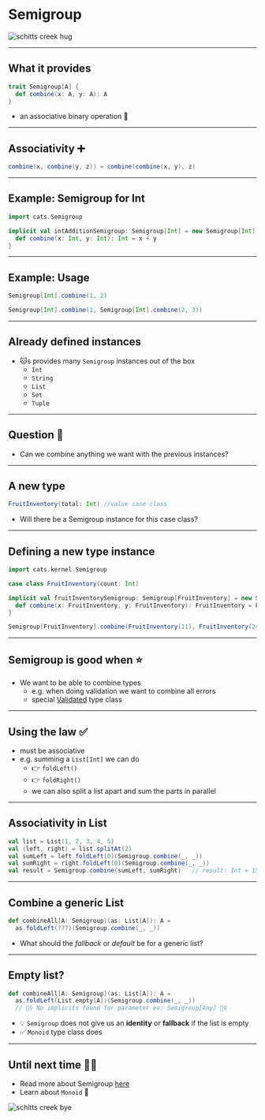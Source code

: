 # Semigroup

![schitts creek hug](https://media1.giphy.com/media/LOFWDPFOTuHJZKL3hI/giphy.gif)

---

## What it provides

```scala
trait Semigroup[A] {
  def combine(x: A, y: A): A
}
```

- an associative binary operation 🤔

---

## Associativity ➕

```scala
combine(x, combine(y, z)) = combine(combine(x, y), z)
```

---

## Example: Semigroup for Int

```scala
import cats.Semigroup

implicit val intAdditionSemigroup: Semigroup[Int] = new Semigroup[Int] {
  def combine(x: Int, y: Int): Int = x + y
}
```

---

## Example: Usage

```scala
Semigroup[Int].combine(1, 2)

Semigroup[Int].combine(1, Semigroup[Int].combine(2, 3))
```

---

## Already defined instances

- 🐱s provides many `Semigroup` instances out of the box
  - `Int`
  - `String`
  - `List`
  - `Set`
  - `Tuple`

---

## Question 🤔

- Can we combine anything we want with the previous instances?

---

## A new type

```scala
FruitInventory(total: Int) //value case class
```

- Will there be a Semigroup instance for this case class?

---

## Defining a new type instance

```scala
import cats.kernel.Semigroup

case class FruitInventory(count: Int)

implicit val fruitInventorySemigroup: Semigroup[FruitInventory] = new Semigroup[FruitInventory] {
  def combine(x: FruitInventory, y: FruitInventory): FruitInventory = FruitInventory(x.count + y.count)
}

Semigroup[FruitInventory].combine(FruitInventory(11), FruitInventory(24))
```

---

## Semigroup is good when ⭐️

- We want to be able to combine types
  - e.g. when doing validation we want to combine all errors
  - special [Validated](https://typelevel.org/cats/datatypes/validated.html) type class

---

## Using the law ✅ 

- must be associative
- e.g. summing a `List[Int]` we can do
  - 👉 `foldLeft()`
  - 👉 `foldRight()`
  - we can also split a list apart and sum the parts in parallel

---

## Associativity in List

```scala
val list = List(1, 2, 3, 4, 5)
val (left, right) = list.splitAt(2)
val sumLeft = left.foldLeft(0)(Semigroup.combine(_, _))
val sumRight = right.foldLeft(0)(Semigroup.combine(_, _))
val result = Semigroup.combine(sumLeft, sumRight)   // result: Int = 15
```

---

## Combine a generic List

```scala
def combineAll[A: Semigroup](as: List[A]): A =
  as.foldLeft(???)(Semigroup.combine(_, _))
```

- What should the _fallback_ or _default_ be for a generic list?

---

## Empty list?

```scala
def combineAll[A: Semigroup](as: List[A]): A =
  as.foldLeft(List.empty[A])(Semigroup.combine(_, _))
  // 🙅‍♀️ No implicits found for parameter ev: Semigroup[Any] 🙅‍♀️
```

- 💡 `Semigroup` does not give us an **identity** or **fallback** if the list is empty
- ✅ `Monoid` type class does

---

## Until next time 👋🏽

- Read more about Semigroup [here](https://typelevel.org/cats/typeclasses/semigroup.html)
- Learn about `Monoid` 💪

![schitts creek bye](https://media2.giphy.com/media/Qa4kmUlMejdHyclAYQ/giphy.gif)
